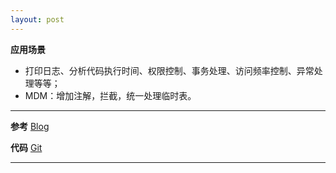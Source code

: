 ```yaml
---
layout: post
---  
```

 
 
**应用场景**

 * 打印日志、分析代码执行时间、权限控制、事务处理、访问频率控制、异常处理等等；
 * MDM：增加注解，拦截，统一处理临时表。
  
 ***
 
**参考**
 [Blog](https://blog.csdn.net/u014717036/article/details/79039803)
 
**代码**
 [Git](https://github.com/werthergit/springboot-annotation)
 
****
  